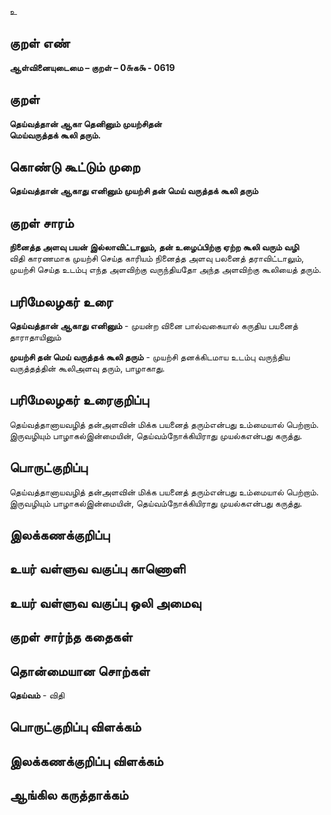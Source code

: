 உ

## குறள் எண் 

**ஆள்வினையுடைமை – குறள் – 0௬க௯ - 0619**  

## குறள் 

**தெய்வத்தான் ஆகா தெனினும் முயற்சிதன்  
மெய்வருத்தக் கூலி தரும்.**  

## கொண்டு கூட்டும் முறை

**தெய்வத்தான் ஆகாது எனினும் முயற்சி தன் மெய் வருத்தக் கூலி தரும்**  

## குறள் சாரம் 

**நினைத்த அளவு பயன் இல்லாவிட்டாலும், தன் உழைப்பிற்கு ஏற்ற கூலி வரும் வழி**  
விதி காரணமாக முயற்சி செய்த காரியம் நினைத்த அளவு பலனைத் தராவிட்டாலும்,   
முயற்சி செய்த உடம்பு எந்த அளவிற்கு வருந்தியதோ அந்த அளவிற்கு கூலியைத் தரும்.  

## பரிமேலழகர் உரை

**தெய்வத்தான் ஆகாது எனினும்** - முயன்ற வினை பால்வகையால் கருதிய பயனைத் தாராதாயினும்  

**முயற்சி தன் மெய் வருத்தக் கூலி தரும்** - முயற்சி தனக்கிடமாய உடம்பு வருந்திய வருத்தத்தின் கூலிஅளவு தரும், பாழாகாது. 

## பரிமேலழகர் உரைகுறிப்பு   

தெய்வத்தானாயவழித் தன்அளவின் மிக்க பயனைத் தரும்என்பது உம்மையால் பெற்றாம்.  
இருவழியும் பாழாகல்இன்மையின், தெய்வம்நோக்கியிராது முயல்கஎன்பது கருத்து.    

## பொருட்குறிப்பு 

தெய்வத்தானாயவழித் தன்அளவின் மிக்க பயனைத் தரும்என்பது உம்மையால் பெற்றாம்.  
இருவழியும் பாழாகல்இன்மையின், தெய்வம்நோக்கியிராது முயல்கஎன்பது கருத்து.    

## இலக்கணக்குறிப்பு  


## உயர் வள்ளுவ வகுப்பு காணொளி


## உயர் வள்ளுவ வகுப்பு ஒலி அமைவு 

 
## குறள் சார்ந்த கதைகள் 


## தொன்மையான சொற்கள்  
**தெய்வம்** - விதி   


## பொருட்குறிப்பு விளக்கம்


## இலக்கணக்குறிப்பு விளக்கம்


## ஆங்கில கருத்தாக்கம் 


